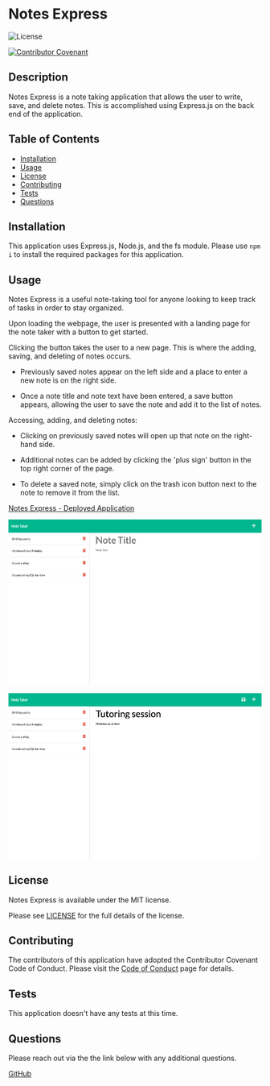 
# Notes Express

![License](https://img.shields.io/badge/license-MIT-blue.svg)

[![Contributor Covenant](https://img.shields.io/badge/Contributor%20Covenant-2.1-4baaaa.svg)](code_of_conduct.md)

## Description

Notes Express is a note taking application that allows the user to write, save, and delete notes. This is accomplished using Express.js on the back end of the application. 

## Table of Contents

- [Installation](#installation)
- [Usage](#usage)
- [License](#license)
- [Contributing](#contributing)
- [Tests](#tests)
- [Questions](#questions)

## Installation 

This application uses Express.js, Node.js, and the fs module. Please use `npm i` to install the required packages for this application.

## Usage 

Notes Express is a useful note-taking tool for anyone looking to keep track of tasks in order to stay organized.

Upon loading the webpage, the user is presented with a landing page for the note taker with a button to get started.

Clicking the button takes the user to a new page. This is where the adding, saving, and deleting of notes occurs.

* Previously saved notes appear on the left side and a place to enter a new note is on the right side.

* Once a note title and note text have been entered, a save button appears, allowing the user to save the note and add it to the list of notes.

Accessing, adding, and deleting notes:

* Clicking on previously saved notes will open up that note on the right-hand side.

* Additional notes can be added by clicking the 'plus sign' button in the top right corner of the page.

* To delete a saved note, simply click on the trash icon button next to the note to remove it from the list.

[Notes Express - Deployed Application](https://notes-express-production.up.railway.app/)

![Notes Express Screenshot 1](./public/assets/images/notes-express-screenshot-1.png)

![Notes Express Screenshot 2](./public/assets/images/notes-express-screenshot-2.png)

## License 

Notes Express is available under the MIT license.

Please see [LICENSE](./LICENSE) for the full details of the license.

## Contributing 

The contributors of this application have adopted the Contributor Covenant Code of Conduct. Please visit the [Code of Conduct](./CODE_OF_CONDUCT) page for details.

## Tests 

This application doesn't have any tests at this time.

## Questions 

Please reach out via the the link below with any additional questions. 

[GitHub](https://github.com/smdann)
